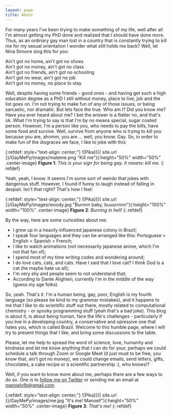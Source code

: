 ```yaml
---
layout: page
title: About
---
```


For many years I've been trying to make something of my life, well after all I'm almost getting my PhD done and realized that I should have done more. Thus, as an ordinary gay man lost in a country that is constantly trying to kill me for my sexual orientation I wonder what still holds me back? Well, let Nina Simone sing this for you: 

<p class="message">
  Ain't got no home, ain't got no shoes<br>
  Ain't got no money, ain't got no class<br>
  Ain't got no friends, ain't got no schooling<br>
  Ain't got no wear, ain't got no job<br>
  Ain't got no money, no place to stay<br>
</p>

Well, despite having some friends - good ones - and having get such a high education degree as a PhD I still without money, place to live, job and the list goes on. I'm not trying to make fun of any of those issues, or being sarcastic, nor dramatic. But lets face the true. Who am I? Did you know me? Have you ever heard about me? I bet the answer is a flatter no, and that's ok. What I'm trying to say is that I'm by no means special, sugar coated person. However, I'm a person like you, who needs to pay the bills, have some food and survive. Well, survive from anyone who is trying to kill you because you are, ahnmm, you are ... well, you know. Gay. So, in order to make fun of the disgraces we face, I like to joke with this:

{:refdef: style="text-align: center;"}
![Pika]({{ site.url }}/GayMePy/images/mateme.png "Kill me"){:height="50%" width="50%" .center-image}
**Figure 1**: *This is your sign for being gay. It means: kill me.*
{: refdef}

Yeah, yeah, I know. It seems I'm some sort of weirdo that jokes with dangerous stuff. However, I found if funny to laugh instead of falling in despair. Isn't that right? That's how I feel:

{:refdef: style="text-align: center;"}
![Pika]({{ site.url }}/GayMePy/images/woody.jpg "Burnnn baby, buuurrnnn"){:height="100%" width="100%" .center-image}
**Figure 2**: *Burning in hell!*
{: refdef}

By the way, here are some curiosities about me:

* I grew up in a heavily influenced japanese colony in Brazil;
* I speak four languages and they can be arranged like this: Portuguese > English > Spanish > French;
* I like to watch animations (not necessarily japanese anime, which I'm not that fan of);
* I spend most of my time writing codes and wondering around;
* I do love cats, cats, and cats. Have I said that I love cat? I think God is a cat (he maybe hate us all);
* I'm very shy and people seem to not understand that;
* According to Dante Alighieri, currently I'm in the middle of the way (guess my age folks).

So, yeah. That's it. I'm a human being, gay, poor, English is my fourth language (so please be kind to my grammar mistakes), and it happens to me that I like to do scientific stuff out there, mostly related to computational chemistry - or spooky programming stuff (yeah that's a bad joke). This blog is about it, is about being human, face the life's challenges - particularly if you live in a developing country, a conservative and opressive one that hates you, which is called Brazil. Welcome to this humble page, where I will try to present things that I like, and bring some discussions to the table.

Please, let me help to spread the word of science, love, humanity and kindness and let me know anything that I can do for your, perhaps we could schedule a talk through Zoom or Google Meet (it just must to be free, you know that, ain't got no money), we could change emails, send letters, gifts, chocolates, a cake recipe or a scientific partnership :), who knows!?

Well, if you want to know more about me, perhaps there are a few ways to do so. One is to [follow me on Twitter](https://twitter.com/BarrionuevoMVF) or sending me an email at manoelvfb@gmail.com.

{:refdef: style="text-align: center;"}
![Pika]({{ site.url }}/GayMePy/images/me.jpg "It's me! Manoel!"){:height="50%" width="50%" .center-image}
**Figure 3**: *That's me!*
{: refdef}

